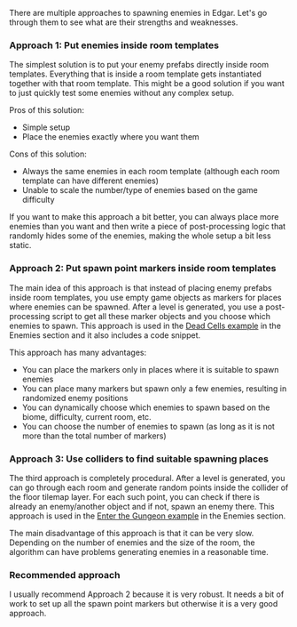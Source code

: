 [//]: # "How to spawn enemies?"

There are multiple approaches to spawning enemies in Edgar. Let's go through them to see what are their strengths and weaknesses.

### Approach 1: Put enemies inside room templates

The simplest solution is to put your enemy prefabs directly inside room templates. Everything that is inside a room template gets instantiated together with that room template. This might be a good solution if you want to just quickly test some enemies without any complex setup.

Pros of this solution:

- Simple setup
- Place the enemies exactly where you want them

Cons of this solution: 

- Always the same enemies in each room template (although each room template can have different enemies)
- Unable to scale the number/type of enemies based on the game difficulty

If you want to make this approach a bit better, you can always place more enemies than you want and then write a piece of post-processing logic that randomly hides some of the enemies, making the whole setup a bit less static.

### Approach 2: Put spawn point markers inside room templates

The main idea of this approach is that instead of placing enemy prefabs inside room templates, you use empty game objects as markers for places where enemies can be spawned. After a level is generated, you use a post-processing script to get all these marker objects and you choose which enemies to spawn. This approach is used in the [Dead Cells example](../../examples/dead-cells.md#enemies) in the Enemies section and it also includes a code snippet.

This approach has many advantages:

- You can place the markers only in places where it is suitable to spawn enemies
- You can place many markers but spawn only a few enemies, resulting in randomized enemy positions
- You can dynamically choose which enemies to spawn based on the biome, difficulty, current room, etc.
- You can choose the number of enemies to spawn (as long as it is not more than the total number of markers)

### Approach 3: Use colliders to find suitable spawning places

The third approach is completely procedural. After a level is generated, you can go through each room and generate random points inside the collider of the floor tilemap layer. For each such point, you can check if there is already an enemy/another object and if not, spawn an enemy there. This approach is used in the [Enter the Gungeon example](../../examples/enter-the-gungeon.md#enemies) in the Enemies section.

The main disadvantage of this approach is that it can be very slow. Depending on the number of enemies and the size of the room, the algorithm can have problems generating enemies in a reasonable time.

### Recommended approach

I usually recommend Approach 2 because it is very robust. It needs a bit of work to set up all the spawn point markers but otherwise it is a very good approach.